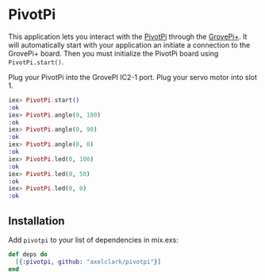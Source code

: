 # PivotPi

This application lets you interact with the
[PivotPi](https://www.dexterindustries.com/pivotpi-tutorials-documentation/)
through the
[GrovePi+](https://www.dexterindustries.com/grovepi/). It will automatically
start with your application an initiate a connection to the GrovePi+ board.
Then you must initialize the PivotPi board using `PivotPi.start()`.

Plug your PivotPi into the GrovePI IC2-1 port.  Plug your servo motor into slot 1.

```elixir
iex> PivotPi.start()
:ok
iex> PivotPi.angle(0, 180)
:ok
iex> PivotPi.angle(0, 90)
:ok
iex> PivotPi.angle(0, 0)
:ok
iex> PivotPi.led(0, 100)
:ok
iex> PivotPi.led(0, 50)
:ok
iex> PivotPi.led(0, 0)
:ok
```

## Installation
Add `pivotpi` to your list of dependencies in mix.exs:

```elixir
def deps do
  [{:pivotpi, github: "axelclark/pivotpi"}]
end
```
